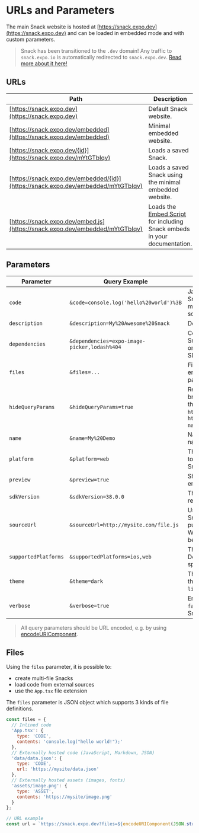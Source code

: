 # URLs and Parameters

The main Snack website is hosted at [https://snack.expo.dev](https://snack.expo.dev) and can be loaded in embedded mode and with custom parameters.

> Snack has been transitioned to the `.dev` domain! Any traffic to `snack.expo.io` is automatically
> redirected to `snack.expo.dev`. [Read more about it here!](https://blog.expo.io/introducing-expo-dev-a70818bf336e)

## URLs

| Path  | Description  |
|---|---|
| [https://snack.expo.dev](https://snack.expo.dev) | Default Snack website. |
| [https://snack.expo.dev/embedded](https://snack.expo.dev/embedded) | Minimal embedded website. |
| [https://snack.expo.dev/{id}](https://snack.expo.dev/mYtGTbIqv) | Loads a saved Snack. |
| [https://snack.expo.dev/embedded/{id}](https://snack.expo.dev/embedded/mYtGTbIqv) | Loads a saved Snack using the minimal embedded website. |
| [https://snack.expo.dev/embed.js](https://snack.expo.dev/embedded/mYtGTbIqv) | Loads the [Embed Script](./embedding-snacks.md) for including Snack embeds in your documentation. |

## Parameters

| Parameter  | Query Example | Description  |
|---|---|---|
| `code` | `&code=console.log('hello%20world')%3B` | JavaScript code to use for the Snack. This creates a Snack with a single `App.js` file. If you want to create multi-file Snacks or load contents from external sources, use the `files` parameter. |
| `description` | `&description=My%20Awesome%20Snack` | Description of the Snack. |
| `dependencies` | `&dependencies=expo-image-picker,lodash%404` | Comma separated list of dependencies to include in the Snack. The dependency version is optional. When omitted the version that is compatible with the selected SDK version is used (similar to `expo install`). |
| `files` | `&files=...` | Files that make up the Snack. This should be a URL encoded JSON object, see [Files](#Files). Causes the `code` parameter to be ignored when specified. |
| `hideQueryParams` | `&hideQueryParams=true` |  Removes (hides) the query arguments from the browser address bar (defaults to `false`). You can use this argument to show a clean url to the user (e.g. `https://snack.expo.dev`, instead of `https://snack.expo.dev?name=foo&dependencies=...&theme=dark&sourceUrl=...`). |
| `name` | `&name=My%20Demo` | Name of the Snack. Defaults to an auto-generated name. |
| `platform`| `&platform=web` | The default platform to preview the Snack on. Defaults to `web` which will run as soon as your users see the Snack. Valid values: `ios`, `android`, `web`, `mydevice`. |
| `preview`| `&preview=true` | Shows or hides preview pane. Defaults to `false` on embedded Snacks. Valid values: `true`, `false`. |
| `sdkVersion` | `&sdkVersion=38.0.0` |  The Expo SDK version to use. Defaults to the latest released Expo SDK version. |
| `sourceUrl` | `&sourceUrl=http://mysite.com/file.js` | Using `sourceUrl` you can host your own code for a Snack anywhere you like. Just provide a url for a publicly accessible resource to the sourceUrl attribute. When specified, causes the `code` and `files` attributes to be ignored. |
| `supportedPlatforms` | `&supportedPlatforms=ios,web` | The platforms available for previewing the Snack. Defaults to `mydevice,ios,android,web` when not specified. |
| `theme` | `&theme=dark` |  The theme to use, `light` or `dark`. When omitted uses the theme that was configured by the user (defaults to `light`). |
| `verbose` | `&verbose=true` |  Enables verbose logging in the console (defaults to `false`). This can be useful to diagnose problems with Snacks or packages. |



> All query parameters should be URL encoded, e.g. by using [encodeURIComponent](https://developer.mozilla.org/en-US/docs/Web/JavaScript/Reference/Global_Objects/encodeURIComponent).

## Files

Using the `files` parameter, it is possible to:

- create multi-file Snacks
- load code from external sources
- use the `App.tsx` file extension

The `files` parameter is JSON object which supports 3 kinds of file definitions.

```js
const files = {
  // Inlined code
  'App.tsx': {
    type: 'CODE',
    contents: 'console.log("hello world!");'
  },
  // Externally hosted code (JavaScript, Markdown, JSON)
  'data/data.json': {
    type: 'CODE',
    url: 'https://mysite/data.json'
  },
  // Externally hosted assets (images, fonts)
  'assets/image.png': {
    type: 'ASSET',
    contents: 'https://mysite/image.png'
  }
};

// URL example
const url = `https://snack.expo.dev?files=${encodeURIComponent(JSON.stringify(files))}`;
```
